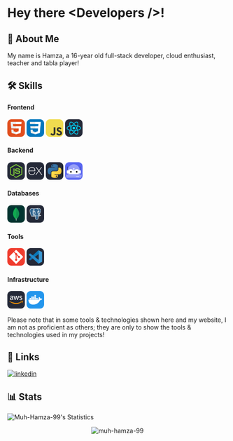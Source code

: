 # Hey there &#60;Developers /&#62;! 

## 🚀 About Me

My name is Hamza, a 16-year old full-stack developer, cloud enthusiast, teacher and tabla player!

## 🛠 Skills
<div>
  <h4>Frontend</h4>
  <img width ="40px" unselectable="True" src ="https://github.com/tandpfun/skill-icons/blob/main/icons/HTML.svg">
  <img width ="40px" unselectable="True" src ="https://github.com/tandpfun/skill-icons/blob/main/icons/CSS.svg">
  <img width ="40px" unselectable="True" src ="https://github.com/tandpfun/skill-icons/blob/main/icons/JavaScript.svg">
  <img width ="40px" unselectable="True" src ="https://github.com/tandpfun/skill-icons/blob/main/icons/React-Dark.svg">
  <br />
  <h4>Backend</h4>
  <img width ="40px" unselectable="True" src ="https://github.com/tandpfun/skill-icons/blob/main/icons/NodeJS-Dark.svg">
  <img width ="40px" unselectable="True" src ="https://github.com/tandpfun/skill-icons/blob/main/icons/ExpressJS-Dark.svg">
  <img width ="40px" unselectable="True" src ="https://github.com/tandpfun/skill-icons/blob/main/icons/Python-Dark.svg">
  <img width ="40px" unselectable="True" src ="https://github.com/tandpfun/skill-icons/blob/main/icons/DiscordBots.svg">
  <br />
  <h4>Databases</h4>
  <img width ="40px" unselectable="True" src ="https://github.com/tandpfun/skill-icons/blob/main/icons/MongoDB.svg">
  <img width ="40px" unselectable="True" src ="https://github.com/tandpfun/skill-icons/blob/main/icons/PostgreSQL-Dark.svg">
  <br />
  <h4>Tools</h4>
  <img width ="40px" unselectable="True" src ="https://github.com/tandpfun/skill-icons/blob/main/icons/Git.svg">
  <img width ="40px" unselectable="True" src ="https://github.com/tandpfun/skill-icons/blob/main/icons/VSCode-Dark.svg">
  <br />
  <h4>Infrastructure</h4>
  <img width ="40px" unselectable="True" src ="https://github.com/tandpfun/skill-icons/blob/main/icons/AWS-Dark.svg">
  <img width ="40px" unselectable="True" src ="https://github.com/tandpfun/skill-icons/blob/main/icons/Docker.svg">
</div>

Please note that in some tools & technologies shown here and my website, I am not as proficient as others; they are only to show the tools & technologies used in my projects!

## 🔗 Links
[![linkedin](https://img.shields.io/badge/linkedin-0A66C2?style=for-the-badge&logo=linkedin&logoColor=white)](https://www.linkedin.com/in/muhammad-hamza-18bb1a21b/)

## 📊 Stats
![Muh-Hamza-99's Statistics](https://github-readme-stats.vercel.app/api?username=Muh-Hamza-99&show_icons=true)

<p align="center"> <img src="https://komarev.com/ghpvc/?username=muh-hamza-99&label=Profile%20views&color=0e75b6&style=flat" alt="muh-hamza-99" /> </p>
